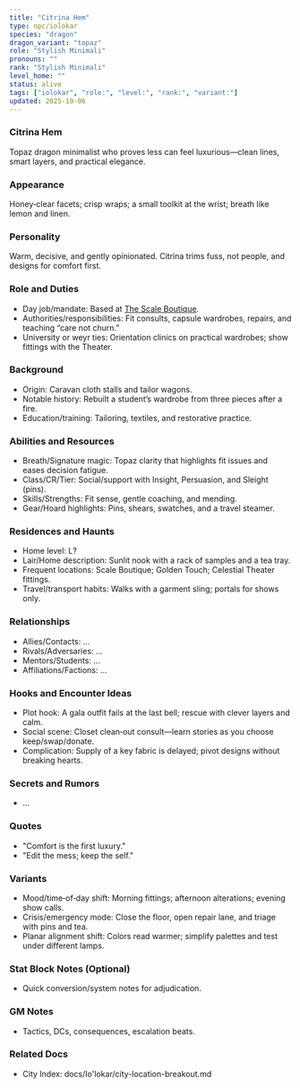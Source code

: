 ```yaml
---
title: "Citrina Hem"
type: npc/iolokar
species: "dragon"
dragon_variant: "topaz"
role: "Stylish Minimali"
pronouns: ""
rank: "Stylish Minimali"
level_home: ""
status: alive
tags: ["iolokar", "role:", "level:", "rank:", "variant:"]
updated: 2025-10-06
---
```

### Citrina Hem

Topaz dragon minimalist who proves less can feel luxurious—clean lines, smart layers, and practical elegance.

### Appearance

Honey‑clear facets; crisp wraps; a small toolkit at the wrist; breath like lemon and linen.

### Personality

Warm, decisive, and gently opinionated. Citrina trims fuss, not people, and designs for comfort first.

### Role and Duties

- Day job/mandate: Based at [The Scale Boutique](docs/Io'lokar/Locations/the-scale-boutique.md).
 - Authorities/responsibilities: Fit consults, capsule wardrobes, repairs, and teaching “care not churn.”
 - University or weyr ties: Orientation clinics on practical wardrobes; show fittings with the Theater.

### Background

 - Origin: Caravan cloth stalls and tailor wagons.
 - Notable history: Rebuilt a student’s wardrobe from three pieces after a fire.
 - Education/training: Tailoring, textiles, and restorative practice.

### Abilities and Resources

 - Breath/Signature magic: Topaz clarity that highlights fit issues and eases decision fatigue.
 - Class/CR/Tier: Social/support with Insight, Persuasion, and Sleight (pins).
 - Skills/Strengths: Fit sense, gentle coaching, and mending.
 - Gear/Hoard highlights: Pins, shears, swatches, and a travel steamer.

### Residences and Haunts

- Home level: L?
 - Lair/Home description: Sunlit nook with a rack of samples and a tea tray.
 - Frequent locations: Scale Boutique; Golden Touch; Celestial Theater fittings.
 - Travel/transport habits: Walks with a garment sling; portals for shows only.

### Relationships

- Allies/Contacts: ...
- Rivals/Adversaries: ...
- Mentors/Students: ...
- Affiliations/Factions: ...

### Hooks and Encounter Ideas

 - Plot hook: A gala outfit fails at the last bell; rescue with clever layers and calm.
 - Social scene: Closet clean‑out consult—learn stories as you choose keep/swap/donate.
 - Complication: Supply of a key fabric is delayed; pivot designs without breaking hearts.

### Secrets and Rumors

- ...

### Quotes

 - "Comfort is the first luxury."
 - "Edit the mess; keep the self."

### Variants

 - Mood/time‑of‑day shift: Morning fittings; afternoon alterations; evening show calls.
 - Crisis/emergency mode: Close the floor, open repair lane, and triage with pins and tea.
 - Planar alignment shift: Colors read warmer; simplify palettes and test under different lamps.

### Stat Block Notes (Optional)

- Quick conversion/system notes for adjudication.

### GM Notes

- Tactics, DCs, consequences, escalation beats.

### Related Docs

- City Index: docs/Io'lokar/city-location-breakout.md
